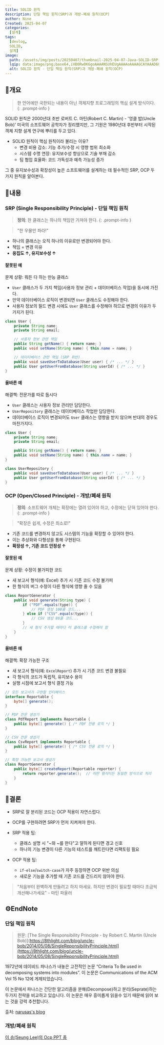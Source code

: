 ```yaml
---
title: SOLID 원칙
description: 단일 책임 원칙(SRP)과 개방-폐쇄 원칙(OCP)
author: Nine
Created: 2025-04-07
categories:
  [설계]
tags:
  [devlog,
  SOLID,
  설계]
image:
  path: /assets/img/posts/20250407/thumbnail-2025-04-07-Java-SOLID-SRP-and-OCP.png
  lqip: data:image/png;base64,iVBORw0KGgoAAAANSUhEUgAAAAoAAAAGCAYAAAD68A/GAAAAAklEQVR4AewaftIAAABZSURBVI3BQQtAMBiA4Xfbd0DiRFLs//8sIiccKMoWJ+Vmz6MktjcBNIGEj7apqaoS5zzzvND1Iy+J4pQ8K7iByxn6YcN7h5iEorRoZVjXCTmPnfPY+aMJ9ACPFBwgl1y0rAAAAABJRU5ErkJggg==
  alt: SOLID 원칙 - 단일 책임 원칙(SRP)과 개방-폐쇄 원칙(OCP)
---
```

## 📌개요


>한 언어에만 국한되는 내용이 아닌 객체지향 프로그래밍의 핵심 설계 방식이다.
{: .prompt-info }

SOLID 원칙은 2000년대 초반 로버트 C. 마틴(Robert C. Martin) - '엉클 밥(Uncle Bob)' 미국의 소프트웨어 공학자가 정리했지만, 그 기원은 1980년대 후반부터 시작된 객체 지향 설계 연구에 뿌리를 두고 있다.

- SOLID 원칙이 핵심 원칙이라 불리는 이유?
	- 변경 비용 감소: 기능 추가/수정 시 영향 범위 최소화
	- 시스템 수명 연장: 유지보수성 향상으로 기술 부채 감소
	- 팀 협업 효율화: 코드 가독성과 예측 가능성 증가

그 중 유지보수성과 확장성이 높은 소프트웨어를 설계하는 데 필수적인 SRP, OCP 두 가지 원칙을 알아본다.

## 📌내용

### SRP (Single Responsibility Principle) - 단일 책임 원칙

>**정의**: 한 클래스는 하나의 책임만 가져야 한다.
{: .prompt-info }

>"한 우물만 파라!"

- 하나의 클래스는 오직 하나의 이유로만 변경되어야 한다.
- 책임 = 변경 이유
- **응집도 ↑, 유지보수성 ↑**

#### 잘못된 예

문제 상황: 뭐든 다 하는 만능 클래스

- `User` 클래스가 두 가지 책임(사용자 정보 관리 + 데이터베이스 작업)을 동시에 가진다.
- 만약 데이터베이스 로직이 변경되면 `User` 클래스도 수정해야 한다.
- 사용자 정보의 필드 변경 시에도 `User` 클래스를 수정해야 하므로 변경의 이유가 두 가지가 된다.

```java
class User {
	private String name;
	private String email;

	// 사용자 정보 관련 책임
	public String getName() { return name; }
	public void setName(String name) { this.name = name; }

	// 데이터베이스 관련 책임 (SRP 위반)
	public void saveUserToDatabase(User user) { /* ... */ }
	public User getUserFromDatabase(String userId) { /* ... */ }
}
```

#### 올바른 예

해결책: 전문가를 따로 둡시다

- `User` 클래스는 사용자 정보 관리만 담당한다.
- `UserRepository` 클래스는 데이터베이스 작업만 담당한다.
- 데이터베이스 로직이 변경되어도 `User` 클래스는 영향을 받지 않으며 반대의 경우도 마찬가지다.

```java
class User {
	private String name;
	private String email;

	public String getName() { return name; }
	public void setName(String name) { this.name = name; }
}

class UserRepository {
	public void saveUserToDatabase(User user) { /* ... */ }
	public User getUserFromDatabase(String userId) { /* ... */ }
}
```

### OCP (Open/Closed Principle) - 개방/폐쇄 원칙

>**정의**: 소프트웨어 개체는 확장에는 열려 있어야 하고, 수정에는 닫혀 있어야 한다.
{: .prompt-info }

>"확장은 쉽게, 수정은 최소로!"

- 기존 코드를 변경하지 않고도 시스템의 기능을 확장할 수 있어야 한다.
- 이는 추상화와 다형성을 통해 구현된다.
- **확장성 ↑, 기존 코드 안정성 ↑**

#### 잘못된 예

문제 상황: 수정이 불가피한 코드

- 새 보고서 형식(예: Excel) 추가 시 기존 코드 수정 불가피
- 한 형식의 버그 수정이 다른 형식에 영향 줄 수 있음

```java
class ReportGenerator {
    public void generate(String type) {
        if ("PDF".equals(type)) {
            // PDF 생성 100줄 코드...
        } else if ("CSV".equals(type)) {
            // CSV 생성 80줄 코드...
        }
        // 새 형식 추가할 때마다 이 클래스를 수정해야 함
    }
}
```

#### 올바른 예

해결책: 확장 가능한 구조

- 새 보고서 형식(예: `ExcelReport`) 추가 시 기존 코드 변경 불필요
- 각 형식의 코드가 독립적, 유지보수 용이
- 실행 시점에 보고서 형식 결정 가능

```java
// 모든 보고서가 구현할 인터페이스
interface Reportable {
    byte[] generate();
}

// PDF 전문 생성기
class PdfReport implements Reportable {
    public byte[] generate() { /* PDF 전용 로직 */ }
}

// CSV 전문 생성기
class CsvReport implements Reportable {
    public byte[] generate() { /* CSV 전용 로직 */ }
}

// 확장 가능한 보고서 생성기
class ReportGenerator {
    public byte[] createReport(Reportable reporter) {
        return reporter.generate();  // 어떤 형식이든 동일한 방식으로 처리
    }
}
```

## 🎯결론

- SRP로 잘 분리된 코드는 OCP 적용이 자연스럽다.
- OCP를 구현하려면 SRP가 먼저 지켜져야 한다.

- SRP 적용 팁:
	- 클래스 설명 시 "~와 ~를 한다"고 말하게 된다면 경고 신호
	- 하나의 기능 변경이 다른 기능의 테스트를 깨트린다면 리팩토링 필요
- OCP 적용 팁:
	- `if-else`/`switch-case`가 자주 등장하면 OCP 위반 의심
	- 새로운 기능을 추가할 때 기존 코드를 건드리지 않아야 한다.

>"처음부터 완벽하게 만들려고 하지 마세요. 하지만 변경이 필요할 때마다 조금씩 개선해나가세요" - 마틴 파울러

## ⚙️EndNote

### 단일 책임 원칙

>원문: [The Single Responsibility Principle - by Robert C. Martin (Uncle Bob)](https://8thlight.com/blog/uncle-bob/2014/05/08/SingleReponsibilityPrinciple.html](https://8thlight.com/blog/uncle-bob/2014/05/08/SingleReponsibilityPrinciple.html)

1972년에 데이비드 파나스가 내놓은 고전적인 논문 “Criteria To Be used in decomposing systems into modules”. 이 논문은 Communications of the ACM Vol 15 No 12에 게제되었습니다.

이 논문에서 파나스는 간단한 알고리즘을 분해(Decompose)하고 분리(Seprate)하는 두가지 전략을 비교하고 있습니다. 이 논문은 매우 흥미롭게 읽을수 있기 때문에 읽어 보는 것을 강력 추천합니다.

출처: [narusas's blog](https://narusas.github.io/2017/08/04/Singple-Responsibility-Principle-translate-ko.html)

### 개방/폐쇄 원칙

[이 승(Seung Lee)의 Ocp PPT 중](https://www.slideshare.net/slideshow/ocp-5714964/5714964#8)
